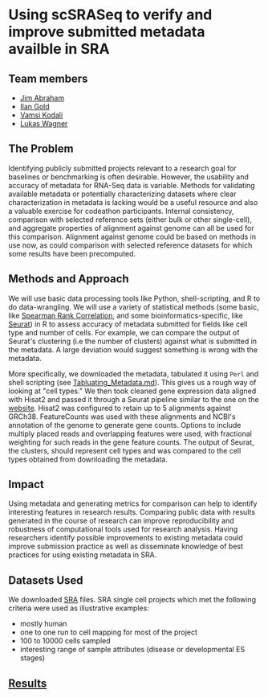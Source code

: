 # Using scSRASeq to verify and improve submitted metadata availble in SRA

## Team members
 - [Jim Abraham](https://github.com/jcabraham)
 - [Ilan Gold](https://github.com/ilan-gold)
 - [Vamsi Kodali](https://github.com/vkkodali)
 - [Lukas Wagner](https://github.com/lwagnerdc)

## The Problem
Identifying publicly submitted projects relevant to a research goal for baselines or benchmarking is often desirable.
 However, the usability and accuracy of metadata for RNA-Seq data is variable.  Methods for validating available metadata or potentially characterizing datasets where clear characterization in metadata is lacking would be a useful resource and also a valuable exercise for codeathon participants.
 Internal consistency, comparison with selected reference sets (either bulk or other single-cell), and aggregate properties of alignment against genome can all be used for this comparison. Alignment against genome could be based on methods in use now, as could comparison with selected reference datasets for which some results have been precomputed.

## Methods and Approach
We will use basic data processing tools like Python, shell-scripting, and R to do data-wrangling. We will use a variety of statistical methods (some basic, like [Spearman Rank Correlation](https://en.wikipedia.org/wiki/Spearman%27s_rank_correlation_coefficient), and some bioinformatics-specific, like [Seurat](https://satijalab.org/seurat/)) in R to assess accuracy of metadata submitted for fields like cell type and number of cells. For example, we can compare the output of Seurat's clustering (i.e the number of clusters) against what is submitted in the metadata.  A large deviation would suggest something is wrong with the metadata.

More specifically, we downloaded the metadata, tabulated it using `Perl` and shell scripting (see [Tabluating_Metadata.md](./Tabulating_Metadata.md)).  This gives us a rough way of looking at "cell types."  We then took cleaned gene expression data aligned with Hisat2 and passed it through a Seurat pipeline similar to the one on the [website](https://satijalab.org/seurat/v3.1/pbmc3k_tutorial.html).
Hisat2 was configured to retain up to 5 alignments against GRCh38.  FeatureCounts was used with these alignments and NCBI's annotation of the genome to generate gene counts.  Options to include multiply placed reads and overlapping features were used, with fractional weighting for such reads in the gene feature counts.  The output of Seurat, the clusters, should represent cell types and was compared to the cell types obtained from downloading the metadata.

## Impact
Using metadata and generating metrics for comparison can help to identify interesting features in research results.
Comparing public data with results generated in the course of research can improve reproducibility and robustness of computational tools used for research analysis. Having researchers identify possible improvements to existing metadata could improve submission practice as well as disseminate knowledge of best practices for using existing metadata in SRA.

## Datasets Used
We downloaded [SRA](https://www.ncbi.nlm.nih.gov/sra/docs/sradownload/) files.  SRA single cell projects which met the following criteria were used as illustrative examples:
- mostly human
- one to one run to cell mapping for most of the project
- 100 to 10000 cells sampled
- interesting range of sample attributes (disease or developmental ES stages)

## [Results](./RESULTS.md)
